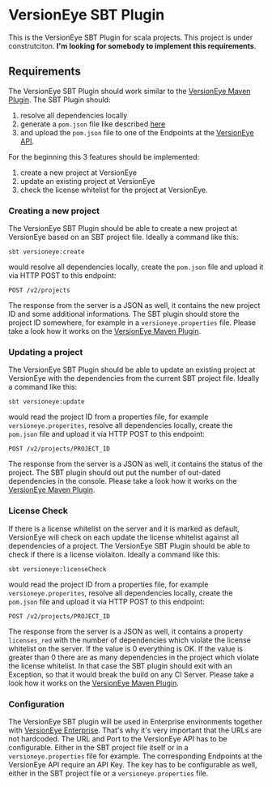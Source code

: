 # VersionEye SBT Plugin

This is the VersionEye SBT Plugin for scala projects. This project is under construtciton. **I'm looking for somebody to implement this requirements**. 

## Requirements 

The VersionEye SBT Plugin should work similar to the [VersionEye Maven Plugin](https://github.com/versioneye/versioneye_maven_plugin). The SBT Plugin should: 

 1. resolve all dependencies locally
 2. generate a `pom.json` file like described [here](https://github.com/versioneye/pom_json_format)
 3. and upload the `pom.json` file to one of the Endpoints at the [VersionEye API](https://www.versioneye.com/api/). 
 
For the beginning this 3 features should be implemented: 

 1. create a new project at VersionEye 
 2. update an existing project at VersionEye 
 3. check the license whitelist for the project at VersionEye. 
 
### Creating a new project 

The VersionEye SBT Plugin should be able to create a new project at VersionEye based on an SBT project file. Ideally a command like this: 

```
sbt versioneye:create
```

would resolve all dependencies locally, create the `pom.json` file and upload it via HTTP POST to this endpoint: 

```
POST /v2/projects
```

The response from the server is a JSON as well, it contains the new project ID and some additional informations. The SBT plugin should store the project ID somewhere, for example in a `versioneye.properties` file. Please take a look how it works on the [VersionEye Maven Plugin](https://github.com/versioneye/versioneye_maven_plugin#mvn-versioneyecreate). 

### Updating a project 

The VersionEye SBT Plugin should be able to update an existing project at VersionEye with the dependencies from the current SBT project file. Ideally a command like this: 

```
sbt versioneye:update
```

would read the project ID from a properties file, for example `versioneye.properites`, resolve all dependencies locally, create the `pom.json` file and upload it via HTTP POST to this endpoint: 

```
POST /v2/projects/PROJECT_ID
```

The response from the server is a JSON as well, it contains the status of the project. The SBT plugin should out put the number of out-dated dependencies in the console. Please take a look how it works on the [VersionEye Maven Plugin](https://github.com/versioneye/versioneye_maven_plugin#mvn-versioneyeupdate). 

### License Check

If there is a license whitelist on the server and it is marked as default, VersionEye will check on each update the license whitelist against all dependencies of a project. The VersionEye SBT Plugin should be able to check if there is a license violaiton. Ideally a command like this: 

```
sbt versioneye:licenseCheck
```

would read the project ID from a properties file, for example `versioneye.properites`, resolve all dependencies locally, create the `pom.json` file and upload it via HTTP POST to this endpoint: 

```
POST /v2/projects/PROJECT_ID
```

The response from the server is a JSON as well, it contains a property `licenses_red` with the number of dependencies which violate the license whitelist on the server. If the value is 0 everything is OK. If the value is greater than 0 there are as many dependencies in the project which violate the license whitelist. In that case the SBT plugin should exit with an Exception, so that it would break the build on any CI Server. Please take a look how it works on the [VersionEye Maven Plugin](https://github.com/versioneye/versioneye_maven_plugin#mvn-versioneyelicensecheck).

### Configuration 

The VersionEye SBT plugin will be used in Enterprise environments together with [VersionEye Enterprise](https://www.versioneye.com/enterprise). That's why it's very important that the URLs are not hardcoded. The URL and Port to the VersionEye API has to be configurable. Either in the SBT project file itself or in a `versioneye.properties` file for example. The corresponding Endpoints at the VersionEye API require an API Key. The key has to be configurable as well, either in the SBT project file or a `versioneye.properties` file. 



